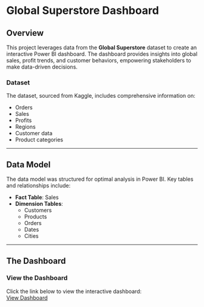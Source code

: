 # Global Superstore Dashboard

## Overview
This project leverages data from the **Global Superstore** dataset to create an interactive Power BI dashboard. The dashboard provides insights into global sales, profit trends, and customer behaviors, empowering stakeholders to make data-driven decisions.

### Dataset
The dataset, sourced from Kaggle, includes comprehensive information on:
- Orders
- Sales
- Profits
- Regions
- Customer data
- Product categories

---

## Data Model
The data model was structured for optimal analysis in Power BI. Key tables and relationships include:
- **Fact Table**: Sales
- **Dimension Tables**: 
  - Customers
  - Products
  - Orders
  - Dates
  - Cities

---

## The Dashboard
### View the Dashboard

Click the link below to view the interactive dashboard:  
[View Dashboard](https://app.powerbi.com/view?r=eyJrIjoiZWUyMDRiZTYtZjFjNy00NzY3LWIzOTItMjc2MzkwNWY2MDIxIiwidCI6ImI1YmY0ZjdkLTczN2ItNDdhOC1hOTZiLWI2N2I0M2I4MThmYiJ9&pageName=5ea9af189070b0b0b004)

